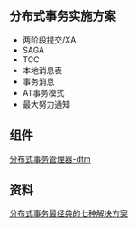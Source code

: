
## 分布式事务实施方案

- 两阶段提交/XA
- SAGA
- TCC
- 本地消息表
- 事务消息
- AT事务模式
- 最大努力通知

## 组件

[分布式事务管理器-dtm](https://github.com/yedf/dtm)

## 资料

[分布式事务最经典的七种解决方案](https://studygolang.com/articles/35159)